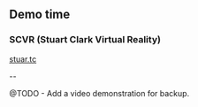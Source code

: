 ## Demo time

### SCVR (Stuart Clark Virtual Reality)

[stuar.tc](http://stuar.tc)


--

@TODO - Add a video demonstration for backup.